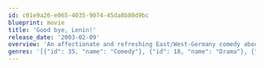 ```yaml
---
id: c01e9a26-e065-4035-9074-45da8b80d9bc
blueprint: movie
title: 'Good bye, Lenin!'
release_date: '2003-02-09'
overview: 'An affectionate and refreshing East/West-Germany comedy about a boy who’s mother was in a coma while the Berlin wall fell and when she wakes up he must try to keep her from learning what happen (since she was an avid communist supporter) to avoid shocking her which could lead to another heart attack.'
genres: '[{"id": 35, "name": "Comedy"}, {"id": 18, "name": "Drama"}, {"id": 10749, "name": "Romance"}]'
---
```

